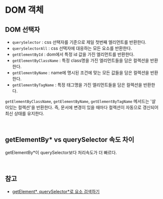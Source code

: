 # DOM 객체
## DOM 선택자
- `querySelector` : css 선택자를 기준으로 제일 첫번째 엘리먼트를 반환한다.
- `querySelectorAll` : css 선택자에 대응하는 모든 요소를 반환한다.
- `getElementById` : dom에서 특정 id 값을 가진 엘리먼트를 반환한다.
- `getElementByClassName` : 특정 class명을 가진 엘리먼트들을 담은 컬렉션을 반환한다.
- `getElementByName` : name에 명시된 조건에 맞는 모든 값들을 담은 컬렉션을 반환한다.
- `getElementByTagName` : 특정 태그명을 가진 엘리먼트들을 담은 컬렉션을 반환한다.

`getElementByClassName`, `getElementByName`, `getElementByTagName` 메서드는 '살아있는 컬렉션'을 반환한다. 즉, 문서에 변경이 있을 때마다 컬렉션이 자동으로 갱신되어 최신 상태를 유지한다.

<br>

## getElementBy* vs querySelector 속도 차이
getElementBy*이 querySelector보다 처리속도가 더 빠르다.

<br>

## 참고
- [getElement*, querySelector*로 요소 검색하기](https://ko.javascript.info/searching-elements-dom)

